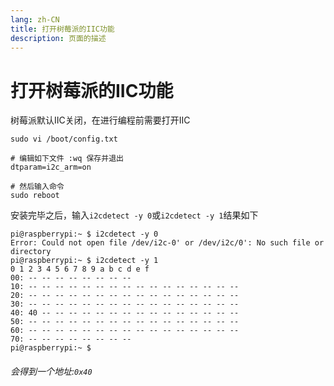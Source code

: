 ```yaml
---
lang: zh-CN  
title: 打开树莓派的IIC功能           
description: 页面的描述
---
```


# 打开树莓派的IIC功能

树莓派默认IIC关闭，在进行编程前需要打开IIC

```shell
sudo vi /boot/config.txt

# 编辑如下文件 :wq 保存并退出
dtparam=i2c_arm=on

# 然后输入命令
sudo reboot
```

安装完毕之后，输入`i2cdetect -y 0`或`i2cdetect -y 1`结果如下

```shell
pi@raspberrypi:~ $ i2cdetect -y 0
Error: Could not open file /dev/i2c-0' or /dev/i2c/0': No such file or directory
pi@raspberrypi:~ $ i2cdetect -y 1
0 1 2 3 4 5 6 7 8 9 a b c d e f
00: -- -- -- -- -- -- -- --
10: -- -- -- -- -- -- -- -- -- -- -- -- -- -- -- --
20: -- -- -- -- -- -- -- -- -- -- -- -- -- -- -- --
30: -- -- -- -- -- -- -- -- -- -- -- -- -- -- -- --
40: 40 -- -- -- -- -- -- -- -- -- -- -- -- -- -- --
50: -- -- -- -- -- -- -- -- -- -- -- -- -- -- -- --
60: -- -- -- -- -- -- -- -- -- -- -- -- -- -- -- --
70: -- -- -- -- -- -- -- --
pi@raspberrypi:~ $
```

###### 会得到一个地址:`0x40`


<Comment></Comment>
